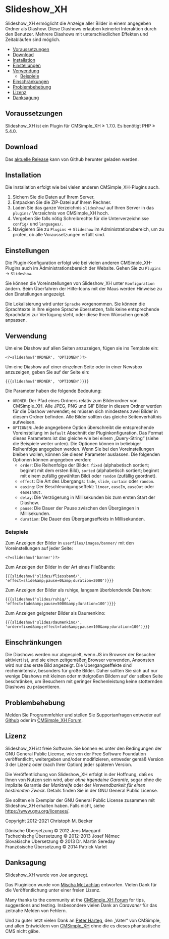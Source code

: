 # Slideshow\_XH

Slideshow\_XH ermöglicht die Anzeige aller Bilder
in einem angegeben Ordner als Diashow.
Diese Diashows erlauben keinerlei Interaktion durch den Benutzer.
Mehrere Diashows mit unterschiedlichen Effekten
und Zeitabläufen sind möglich.

- [Voraussetzungen](#voraussetzungen)
- [Download](#download)
- [Installation](#installation)
- [Einstellungen](#einstellungen)
- [Verwendung](#verwendung)
  - [Beispiele](#beispiele)
- [Einschränkungen](#einschränkungen)
- [Problembehebung](#problembehebung)
- [Lizenz](#lizenz)
- [Danksagung](#danksagung)

## Voraussetzungen

Slideshow\_XH ist ein Plugin für CMSimple\_XH ≥ 1.7.0.
Es benötigt PHP ≥ 5.4.0.

## Download

Das [aktuelle Release](https://github.com/cmb69/slideshow_xh/releases/latest)
kann von Github herunter geladen werden.

## Installation

Die Installation erfolgt wie bei vielen anderen CMSimple\_XH-Plugins auch.

1. Sichern Sie die Daten auf Ihrem Server.
1. Entpacken Sie die ZIP-Datei auf Ihrem Rechner.
1. Laden Sie das ganze Verzeichnis `slideshow/` auf Ihren Server
   in das `plugins/` Verzeichnis von CMSimple\_XH hoch.
1. Vergeben Sie falls nötig Schreibrechte für die Unterverzeichnisse
   `config/` und `languages/`.
1. Navigieren Sie zu `Plugins` → `Slideshow` im Administrationsbereich,
   um zu prüfen, ob alle Voraussetzungen erfüllt sind.

## Einstellungen

Die Plugin-Konfiguration erfolgt wie bei vielen anderen
CMSimple\_XH-Plugins auch im Administrationsbereich der Website.
Gehen Sie zu `Plugins` → `Slideshow`.

Sie können die Voreinstellungen von Slideshow\_XH unter `Konfiguration` ändern.
Beim Überfahren der Hilfe-Icons mit der Maus
werden Hinweise zu den Einstellungen angezeigt.

Die Lokalisierung wird unter `Sprache` vorgenommen.
Sie können die Sprachtexte in Ihre eigene Sprache übersetzen,
falls keine entsprechende Sprachdatei zur Verfügung steht,
oder diese Ihren Wünschen gemäß anpassen.

## Verwendung

Um eine Diashow auf allen Seiten anzuzeigen, fügen sie ins Template ein:

    <?=slideshow('ORDNER', 'OPTIONEN')?>

Um eine Diashow auf einer einzelnen Seite oder in einer Newsbox anzuzeigen,
geben Sie auf der Seite ein:

    {{{slideshow('ORDNER', 'OPTIONEN')}}}

Die Parameter haben die folgende Bedeutung:
- `ORDNER`:
  Der Pfad eines Ordners relativ zum Bilderordner von CMSimple\_XH.
  Alle JPEG, PNG und GIF Bilder in diesem Ordner
  werden für die Diashow verwendet;
  es müssen sich mindestens zwei Bilder in diesem Ordner befinden.
  Alle Bilder sollten das gleiche Seitenverhältnis aufweisen.
- `OPTIONEN`:
  Jede angegebene Option überschreibt die entsprechende Voreinstellung
  im `Default` Abschnitt der Pluginkonfiguration.
  Das Format dieses Parameters ist das gleiche wie bei einem „Query-String“
  (siehe die Beispiele weiter unten).
  Die Optionen können in beliebiger Reihenfolge angegeben werden.
  Wenn Sie bei den Voreinstellungen bleiben wollen,
  können Sie diesen Parameter auslassen.
  Die folgenden Optionen können angegeben werden:
  - `order`:
    Die Reihenfolge der Bilder:
    `fixed` (alphabetisch sortiert; beginnt mit dem ersten Bild),
    `sorted` (alphabetisch sortiert; beginnt mit einem zufällig gewählten Bild)
    oder `random` (zufällig geordnet).
  - `effect`:
    Die Art des Übergangs: `fade`, `slide`, `curtain` oder `random`.
  - `easing`:
    Der Beschleunigungseffekt: `linear`, `easeIn`, `easeOut` oder `easeInOut`.
  - `delay`:
    Die Verzögerung in Millisekunden bis zum ersten Start der Diashow.
  - `pause`:
    Die Dauer der Pause zwischen den Übergängen in Millisekunden.
  - `duration`:
    Die Dauer des Übergangseffekts in Millisekunden.

### Beispiele

Zum Anzeigen der Bilder in `userfiles/images/banner/`
mit den Voreinstellungen auf jeder Seite:

    <?=slideshow('banner')?>

Zum Anzeigen der Bilder in der Art eines Fließbands:

    {{{slideshow('slides/fliessband/', 'effect=slide&amp;pause=0&amp;duration=2000')}}}

Zum Anzeigen der Bilder als ruhige, langsam überblendende Diashow:

    {{{slideshow('slides/ruhig/', 'effect=fade&amp;pause=5000&amp;duration=100')}}}

Zum Anzeigen geigneter Bilder als Daumenkino:

    {{{slideshow('slides/daumenkino/', 'order=fixed&amp;effect=fade&amp;pause=100&amp;duration=100')}}}

## Einschränkungen

Die Diashows werden nur abgespielt,
wenn JS im Browser der Besucher aktiviert ist,
und sie einen zeitgemäßen Browser verwenden,
Ansonsten wird nur das erste Bild angezeigt.
Die Übergangseffekte sind rechenintensiv,
besonders für große Bilder.
Daher sollten Sie sich auf nur wenige Diashows
mit kleinen oder mittelgroßen Bildern auf der selben Seite beschränken,
um Besuchern mit geringer Rechenleistung
keine stotternden Diashows zu präsentieren.

## Problembehebung

Melden Sie Programmfehler und stellen Sie Supportanfragen entweder auf
[Github](https://github.com/cmb69/slideshow_xh/issues)
oder im [CMSimple\_XH Forum](https://cmsimpleforum.com/).

## Lizenz

Slideshow\_XH ist freie Software. Sie können es unter den Bedingungen
der GNU General Public License, wie von der Free Software Foundation
veröffentlicht, weitergeben und/oder modifizieren, entweder gemäß
Version 3 der Lizenz oder (nach Ihrer Option) jeder späteren Version.

Die Veröffentlichung von Slideshow\_XH erfolgt in der Hoffnung, daß es
Ihnen von Nutzen sein wird, aber *ohne irgendeine Garantie*, sogar ohne
die implizite Garantie der *Marktreife* oder der *Verwendbarkeit für einen
bestimmten Zweck*. Details finden Sie in der GNU General Public License.

Sie sollten ein Exemplar der GNU General Public License zusammen mit
Slideshow\_XH erhalten haben. Falls nicht, siehe
<https://www.gnu.org/licenses/>.

Copyright 2012-2021 Christoph M. Becker

Dänische Übersetzung © 2012 Jens Maegard  
Tschechische Übersetzung © 2012-2013 Josef Němec  
Slovakische Übersetzung © 2013 Dr. Martin Sereday  
Französische Übersetzung © 2014 Patrick Varlet

## Danksagung

Slideshow\_XH wurde von *Joe* angeregt.

Das Pluginicon wurde von [Mischa McLachlan](https://twitter.com/Zyote) entworfen.
Vielen Dank für die Veröffentlichung unter einer freien Lizenz.

Many thanks to the community at the
[CMSimple\_XH Forum](https://www.cmsimpleforum.com/)
for tips, suggestions and testing.
Insbesondere vielen Dank an *Caravaner* für das zeitnahe Melden von Fehlern.

Und zu guter letzt vielen Dank an
[Peter Harteg](https://www.harteg.dk/), den „Vater“ von CMSimple,
und allen Entwicklern von [CMSimple\_XH](https://www.cmsimple-xh.org/de/)
ohne die es dieses phantastische CMS nicht gäbe.
